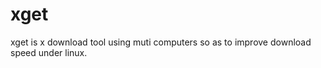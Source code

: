 xget
====

xget is x download tool using muti computers so as to improve download speed
under linux.




